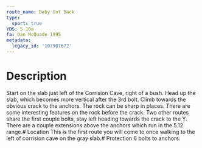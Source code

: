 ```yaml
---
route_name: Baby Got Back
type:
  sport: true
YDS: 5.10a
fa: Dan McQuade 1995
metadata:
  legacy_id: '107907672'
---
```

# Description
Start on the slab just left of the Corrision Cave, right of a bush. Head up the slab, which becomes more vertical after the 3rd bolt. Climb towards the obvious crack to the anchors. The rock can be sharp in places. There are some interesting features on the rock before the crack. Two other routes share the first couple bolts, stay left heading towards the crack to the Y. There are a couple extensions above the anchors which run in the 5.12 range.# Location
This is the first route you will come to once walking to the left of corrision cave on the gray slab.# Protection
6 bolts to anchors.